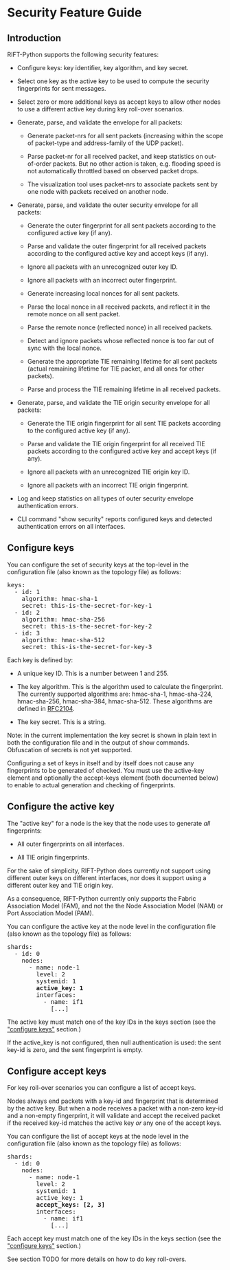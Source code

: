 # Security Feature Guide

## Introduction

RIFT-Python supports the following security features:

 * Configure keys: key identifier, key algorithm, and key secret.

 * Select one key as the active key to be used to compute the security fingerprints for sent
   messages.

 * Select zero or more additional keys as accept keys to allow other nodes to use a different
   active key during key roll-over scenarios.

 * Generate, parse, and validate the envelope for all packets:

   * Generate packet-nrs for all sent packets (increasing within the scope of packet-type and
     address-family of the UDP packet).

   * Parse packet-nr for all received packet, and keep statistics on out-of-order packets. But 
     no other action is taken, e.g. flooding speed is not automatically throttled
     based on observed packet drops.

   * The visualization tool uses packet-nrs to associate packets sent by one node with packets 
     received on another node.

 * Generate, parse, and validate the outer security envelope for all packets:

   * Generate the outer fingerprint for all sent packets according to the configured active
     key (if any).

   * Parse and validate the outer fingerprint for all received packets according to the
     configured active key and accept keys (if any).

   * Ignore all packets with an unrecognized outer key ID.

   * Ignore all packets with an incorrect outer fingerprint.

   * Generate increasing local nonces for all sent packets.

   * Parse the local nonce in all received packets, and reflect it in the remote nonce on all
     sent packet.

   * Parse the remote nonce (reflected nonce) in all received packets.

   * Detect and ignore packets whose reflected nonce is too far out of sync with the local nonce.

   * Generate the appropriate TIE remaining lifetime for all sent packets (actual remaining lifetime
     for TIE packet, and all ones for other packets).

   * Parse and process the TIE remaining lifetime in all received packets.

 * Generate, parse, and validate the TIE origin security envelope for all packets:

   * Generate the TIE origin fingerprint for all sent TIE packets according to the configured active
     key (if any).

   * Parse and validate the TIE origin fingerprint for all received TIE packets according to the
     configured active key and accept keys (if any).

   * Ignore all packets with an unrecognized TIE origin key ID.

   * Ignore all packets with an incorrect TIE origin fingerprint.

 * Log and keep statistics on all types of outer security envelope authentication errors.

 * CLI command "show security" reports configured keys and detected authentication errors on all
   interfaces.

## Configure keys

You can configure the set of security keys at the top-level in the configuration file (also known
as the topology file) as follows:

<pre>
keys:
  - id: 1
    algorithm: hmac-sha-1
    secret: this-is-the-secret-for-key-1
  - id: 2
    algorithm: hmac-sha-256
    secret: this-is-the-secret-for-key-2
  - id: 3
    algorithm: hmac-sha-512
    secret: this-is-the-secret-for-key-3
</pre>

Each key is defined by:

 * A unique key ID. This is a number between 1 and 255.

 * The key algorithm. This is the algorithm used to calculate the fingerprint. The currently
   supported algorithms are: hmac-sha-1, hmac-sha-224, hmac-sha-256, hmac-sha-384, hmac-sha-512.
   These algorithms are defined in [RFC2104](https://tools.ietf.org/html/rfc2104).

 * The key secret. This is a string.

Note: in the current implementation the key secret is shown in plain text in both the configuration
file and in the output of show commands. Obfuscation of secrets is not yet supported.

Configuring a set of keys in itself and by itself does not cause any fingerprints to be generated
of checked. You must use the active-key element and optionally the accept-keys element (both
documented below) to enable to actual generation and checking of fingerprints.

## Configure the active key

The "active key" for a node is the key that the node uses to generate *all* fingerprints:

 * All outer fingerprints on all interfaces.

 * All TIE origin fingerprints.

For the sake of simplicity, RIFT-Python does currently not support using different outer keys on
different interfaces, nor does it support using a different outer key and TIE origin key.

As a consequence, RIFT-Python currently only supports the Fabric Association Model (FAM), and not
the the Node Association Model (NAM) or Port Association Model (PAM).

You can configure the active key at the node level in the configuration file (also known
as the topology file) as follows:

<pre>
shards:
  - id: 0
    nodes:
      - name: node-1
        level: 2
        systemid: 1
        <b>active_key: 1</b>
        interfaces:
          - name: if1
            [...]
</pre>

The active key must match one of the key IDs in the keys section (see 
the ["configure keys"](configure-keys) section.)

If the active_key is not configured, then null authentication is used: the sent key-id is zero,
and the sent fingerprint is empty.

## Configure accept keys

For key roll-over scenarios you can configure a list of accept keys.

Nodes always end packets with a key-id and fingerprint that is determined by the active key.
But when a node receives a packet with a non-zero key-id and a non-empty fingerprint, it will
validate and accept the received packet if the received key-id matches the active key *or* any one
of the accept keys.

You can configure the list of accept keys at the node level in the configuration file (also known
as the topology file) as follows:

<pre>
shards:
  - id: 0
    nodes:
      - name: node-1
        level: 2
        systemid: 1
        active_key: 1
        <b>accept_keys: [2, 3]</b>
        interfaces:
          - name: if1
            [...]
</pre>

Each accept key must match one of the key IDs in the keys section (see 
the ["configure keys"](configure-keys) section.)

See section TODO for more details on how to do key roll-overs.
